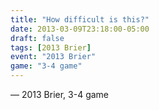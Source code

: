 ```yaml
---
title: "How difficult is this?"
date: 2013-03-09T23:18:00-05:00
draft: false
tags: [2013 Brier]
event: "2013 Brier"
game: "3-4 game"
---
```

— 2013 Brier, 3-4 game
<!--more--> 
